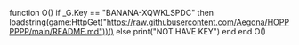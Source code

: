 

function O()
    if _G.Key == "BANANA-XQWKLSPDC" then
        loadstring(game:HttpGet("https://raw.githubusercontent.com/Aegona/HOPPPPPP/main/README.md"))()
        else
            print("NOT HAVE KEY")
    end
end
O()
